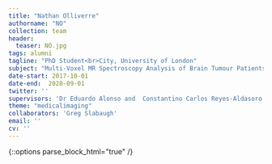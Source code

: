 ```yaml
---
title: "Nathan Olliverre"
authorname: "NO"
collection: team
header:
  teaser: NO.jpg
tags: alumni
tagline: "PhD Student<br>City, University of London"
subject: "Multi-Voxel MR Spectroscopy Analysis of Brain Tumour Patients"
date-start: 2017-10-01
date-end:  2020-09-01
twitter: ''
supervisors: 'Dr Eduardo Alonso and  Constantino Carlos Reyes-Aldasoro'
theme: "medicalimaging"
collaborators: 'Greg Slabaugh'
email: ''
cv: ''
---
```

{::options parse_block_html="true" /}

<p align= "justify">
